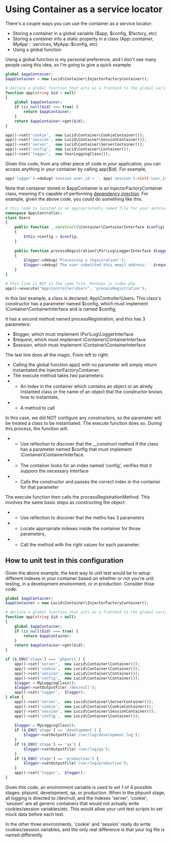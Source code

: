 # Using Container as a service locator

There's a couple ways you can use the container as a service locator:

* Storing a container in a global variable ($app, $config, $factory, etc)
* Storing a container into a static property in a class (App::$container, MyApp::$services, MyApp::$config, etc)
* Using a global function

Using a global function is my personal preference, and I don't see many people using this idea, so I'm going to give a quick example:

```php
global $appContainer;
$appContainer = new Lucid\Container\InjectorFactoryContainer();

# declare a global function that acts as a frontend to the global variable
function app(string $id = null)
{
    global $appContainer;
    if (is_null($id) === true) {
        return $appContainer;
    }
    return $appContainer->get($id);
}

app()->set('cookie',  new Lucid\Container\CookieContainer());
app()->set('session', new Lucid\Container\SessionContainer());
app()->set('server',  new Lucid\Container\ServerContainer());
app()->set('config',  new Lucid\Container\Container());
app()->set('logger',  new YourLoggingClass());
```

Given this code, from any other piece of code in your application, you can access anything in your container by calling app($id). For example,

```php
app('logger')->debug('session user_id = '. app('session')->int('user_id, 0));
```

Note that container stored in $appContainer is an InjectorFactoryContainer class, meaning it's capable of performing [dependency injection](InjectionFactory.md). For example, given the above code, you could do something like this:

```php
# this code is located in an appropriatedly named file for your autoloader to discover
namespace App\Controller;
class Users 
{
	public function __construct(\Container\ContainerInterface $config)
	{
		$this->config = $config;
	}
	
	public function processRegistration(\Psr\Log\LoggerInterface $logger, \Lucid\Container\ContainerInterface $request, \Container\ContainerInterface $session)
	{
		$logger->debug('Processing a registration!');
		$logger->debug('The user submitted this email address: '.$request->string('email'));
	}
}

# this line is NOT in the same file. Perhaps in index.php
app()->execute("App\Controller\Users", 'processRegistration');

```

In this last example, a class is declared: App\Controller\Users. This class's constructor has a parameter named $config, which must implement \Container\ContainerInterface and is named $config;

It has a second method named processRegistration, and this has 3 parameters:

* $logger, which must implement \Psr\Log\LoggerInterface
* $request, which must implement \Container\ContainerInterface
* $session, which must implement \Container\ContainerInterface

The last line does all the magic. From left to right:

* Calling the global function app() with no parameter will simply return instantiated the InjectorFactoryContainer. 
* The execute method takes two parameters:
* * An index in the container which contains an object or an alredy instanted class or the name of an object that the constructor knows how to instantiate,
* * A method to call

In this case, we did NOT configure any constructors, so the parameter will be treated a class to be instantiated. The execute function does so. During this process, the function will:

* * Use reflection to discover that the __construct method if the class has a parameter named $config that must implement \Container\ContainerInterface. 
* * The container looks for an index named 'config', verifies that it suppors the necessary interface 
* * Calls the constructor and passes the correct index in the container for that parameter

The execute function then calls the processRegistrationMethod. This involves the same basic steps as constructing the object:

* * Use reflection to discover that the metho has 3 parameters
* * Locate appropriate indexes inside the container for those parameters,
* * Call the method with the right values for each parameter.

## How to unit test in this configuration

Given the above example, the best way to unit test would be to setup different indexes in your container based on whether or not you're unit testing, in a development environment, or in production. Consider thise code:

```php
global $appContainer;
$appContainer = new Lucid\Container\InjectorFactoryContainer();

# declare a global function that acts as a frontend to the global variable
function app(string $id = null)
{
    global $appContainer;
    if (is_null($id) === true) {
        return $appContainer;
    }
    return $appContainer->get($id);
}

if ($_ENV['stage'] === 'phpunit') {
	app()->set('server',  new Lucid\Container\Container());
	app()->set('cookie',  new Lucid\Container\Container());
	app()->set('session', new Lucid\Container\Container());
	app()->set('config',  new Lucid\Container\Container());
	$logger = MyLoggingClass();
	$logger->setOutputFile('/dev/null');
	app()->set('logger',  $logger);
} else {
	app()->set('server',  new Lucid\Container\ServerContainer());
	app()->set('cookie',  new Lucid\Container\CookieContainer());
	app()->set('session', new Lucid\Container\SessionContainer());
	app()->set('config',  new Lucid\Container\Container());
	
	$logger = MyLoggingClass();
	if ($_ENV['stage'] == 'development') {
		$logger->setOutputFile('/var/log/development.log');
	}
	if ($_ENV['stage'] == 'qa') {
		$logger->setOutputFile('/var/log/qa');
	}
	if ($_ENV['stage'] == 'production') {
		$logger->setOutputFile('/var/log/production');
	}
	app()->set('logger',  $logger);
}

```
Given this code, an environment variable is used to set 1 of 4 possible stages: phpunit, development, qa, or production. When in the phpunit stage, all logging is directed to /dev/null, and the indexes 'server', 'cookie', 'session' are all generic containers that would not actually write cookies/session variables/etc. This would allow your unit test scripts to set mock data before each test.

In the other three environments, 'cookie' and 'session' really do write cookies/session variables, and the only real difference is that your log file is named differently. 